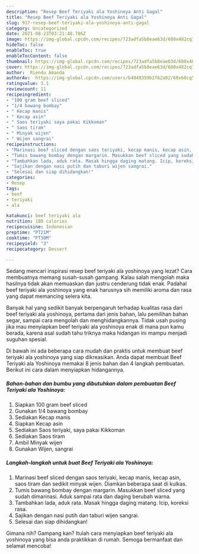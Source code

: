 ```yaml
---
description: "Resep Beef Teriyaki ala Yoshinoya Anti Gagal"
title: "Resep Beef Teriyaki ala Yoshinoya Anti Gagal"
slug: 917-resep-beef-teriyaki-ala-yoshinoya-anti-gagal
category: Uncategorized
date: 2021-08-23T03:21:48.786Z
image: https://img-global.cpcdn.com/recipes/723adfa5b8eae63d/680x482cq70/beef-teriyaki-ala-yoshinoya-foto-resep-utama.jpg
hideToc: false
enableToc: true
enableTocContent: false
thumbnail: https://img-global.cpcdn.com/recipes/723adfa5b8eae63d/680x482cq70/beef-teriyaki-ala-yoshinoya-foto-resep-utama.jpg
cover: https://img-global.cpcdn.com/recipes/723adfa5b8eae63d/680x482cq70/beef-teriyaki-ala-yoshinoya-foto-resep-utama.jpg
author:  Riendu Amanda
authorAv:  https://img-global.cpcdn.com/users/b4049359b2f62a02/60x60cq50/avatar.jpg
ratingvalue: 3.1
reviewcount: 11
recipeingredient:
- "100 gram beef sliced"
- "1/4 bawang bombay"
- " Kecap manis"
- " Kecap asin"
- " Saos teriyaki saya pakai Kikkoman"
- " Saos tiram"
- " Minyak wijen"
- " Wijen sangrai"
recipeinstructions:
- "Marinasi beef sliced dengan saos teriyaki, kecap manis, kecap asin, saos tiram dan sedikit minyak wijen. Diamkan beberapa saat di kulkas."
- "Tumis bawang bombay dengan margarin. Masukkan beef sliced yang sudah dimarinasi. Aduk sampai rata dan daging berubah warna."
- "Tambahkan lada, aduk rata. Masak hingga daging matang. Icip, koreksi rasa."
- "Sajikan dengan nasi putih dan taburi wijen sangrai."
- "Selesai dan siap dihidangkan!"
categories:
- Resep
tags:
- beef
- teriyaki
- ala

katakunci: beef teriyaki ala 
nutrition: 180 calories
recipecuisine: Indonesian
preptime: "PT21M"
cooktime: "PT30M"
recipeyield: "3"
recipecategory: Dessert

---
```



Sedang mencari inspirasi resep beef teriyaki ala yoshinoya yang lezat? Cara membuatnya memang susah-susah gampang. Kalau salah mengolah maka hasilnya tidak akan memuaskan dan justru cenderung tidak enak. Padahal beef teriyaki ala yoshinoya yang enak harusnya sih memiliki aroma dan rasa yang dapat memancing selera kita.


Banyak hal yang sedikit banyak berpengaruh terhadap kualitas rasa dari beef teriyaki ala yoshinoya, pertama dari jenis bahan, lalu pemilihan bahan segar, sampai cara mengolah dan menghidangkannya. Tidak usah pusing jika mau menyiapkan beef teriyaki ala yoshinoya enak di mana pun kamu berada, karena asal sudah tahu triknya maka hidangan ini mampu menjadi suguhan spesial.




Di bawah ini ada beberapa cara mudah dan praktis untuk membuat beef teriyaki ala yoshinoya yang siap dikreasikan. Anda dapat membuat Beef Teriyaki ala Yoshinoya memakai 8 jenis bahan dan 4 langkah pembuatan. Berikut ini cara dalam menyiapkan hidangannya.

<!--inarticleads1-->

##### Bahan-bahan dan bumbu yang dibutuhkan dalam pembuatan Beef Teriyaki ala Yoshinoya:

1. Siapkan 100 gram beef sliced
1. Gunakan 1/4 bawang bombay
1. Sediakan  Kecap manis
1. Siapkan  Kecap asin
1. Sediakan  Saos teriyaki, saya pakai Kikkoman
1. Sediakan  Saos tiram
1. Ambil  Minyak wijen
1. Gunakan  Wijen, sangrai




<!--inarticleads2-->

##### Langkah-langkah untuk buat Beef Teriyaki ala Yoshinoya:

1. Marinasi beef sliced dengan saos teriyaki, kecap manis, kecap asin, saos tiram dan sedikit minyak wijen. Diamkan beberapa saat di kulkas.
1. Tumis bawang bombay dengan margarin. Masukkan beef sliced yang sudah dimarinasi. Aduk sampai rata dan daging berubah warna.
1. Tambahkan lada, aduk rata. Masak hingga daging matang. Icip, koreksi rasa.
1. Sajikan dengan nasi putih dan taburi wijen sangrai.
1. Selesai dan siap dihidangkan!



Gimana nih? Gampang kan? Itulah cara menyiapkan beef teriyaki ala yoshinoya yang bisa anda praktikkan di rumah. Semoga bermanfaat dan selamat mencoba!
